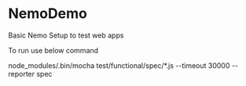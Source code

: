 # NemoDemo
Basic Nemo Setup to test web apps

To run use below command


node_modules/.bin/mocha test/functional/spec/*.js --timeout 30000 --reporter spec


